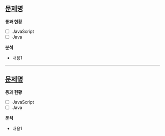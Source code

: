 ## [문제명](문제URL)

**통과 현황**
- [ ] JavaScript
- [ ] Java

**분석**
* 내용1

***

## [문제명](문제URL)

**통과 현황**
- [ ] JavaScript
- [ ] Java

**분석**
* 내용1
